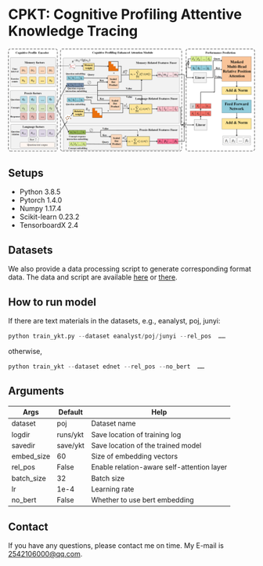 # CPKT: Cognitive Profiling Attentive Knowledge Tracing
![CPKT模型图未加载成功](./data/_static/model.png "CPKT model")

## Setups
* Python 3.8.5
* Pytorch 1.4.0
* Numpy 1.17.4
* Scikit-learn 0.23.2
* TensorboardX 2.4

## Datasets
We also provide a data processing script to generate corresponding format data. The data and script are available [here](https://www.aliyundrive.com/s/SKentNYYpaz) or [there](https://drive.google.com/drive/folders/159Gl27XF1oQBEkSSnosnhkLrIweG2TF1?usp=sharing).  

## How to run model
If there are text materials in the datasets, e.g., eanalyst, poj, junyi:  
```python
python train_ykt.py --dataset eanalyst/poj/junyi --rel_pos  ……
```
otherwise,
```python
python train_ykt --dataset ednet --rel_pos --no_bert  ……
```

## Arguments
| Args       | Default | Help                                                         |
| ---------- | ------- | ------------------------------------------------------------ |
| dataset    | poj     | Dataset name                                                 |
| logdir     | runs/ykt| Save location of training log                                |
| savedir    | save/ykt| Save location of the trained model                           |
| embed_size | 60      | Size of embedding vectors                                    |
| rel_pos    | False   | Enable relation-aware self-attention layer                   |
| batch_size | 32      | Batch size                                                   |
| lr         | 1e-4    | Learning rate                                                |
| no_bert    | False   | Whether to use bert embedding                                |

## Contact
If you have any questions, please contact me on time. My E-mail is 2542106000@qq.com.